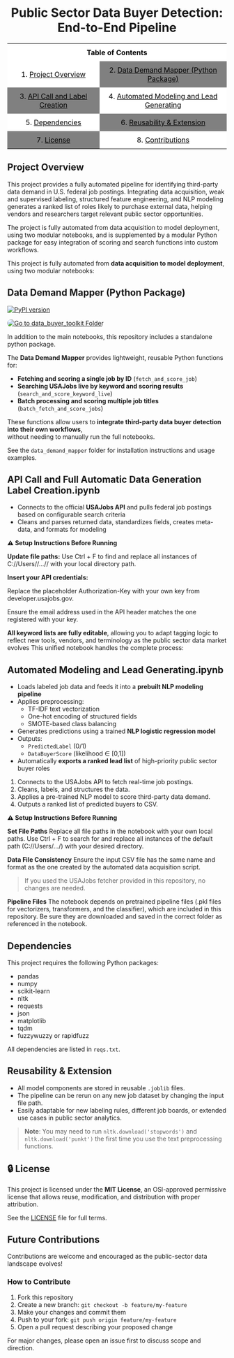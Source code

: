 <h1 align="center">Public Sector Data Buyer Detection: End-to-End Pipeline</h1>

<table align="center">
  <tr>
    <td colspan="2" align="center" style="background-color: white; color: black; padding: 10px;">
      <strong>Table of Contents</strong>
    </td>
  </tr>

  <tr>
    <td align="center" style="background-color: white; color: black; padding: 10px;">
      1. <a href="#project-overview" style="color: black;">Project Overview</a>
    </td>
    <td align="center" style="background-color: gray; color: black; padding: 10px;">
      2. <a href="#data-demand-mapper-python-package" style="color: black;">Data Demand Mapper (Python Package)</a>
    </td>
  </tr>

  <tr>
    <td align="center" style="background-color: gray; color: black; padding: 10px;">
      3. <a href="#api-call-and-full-automatic-data-generation-label-creationipynb" style="color: black;">API Call and Label Creation</a>
    </td>
    <td align="center" style="background-color: white; color: black; padding: 10px;">
      4. <a href="#automated-modeling-and-lead-generatingipynb" style="color: black;">Automated Modeling and Lead Generating</a>
    </td>
  </tr>

  <tr>
    <td align="center" style="background-color: white; color: black; padding: 10px;">
      5. <a href="#dependencies" style="color: black;">Dependencies</a>
    </td>
    <td align="center" style="background-color: gray; color: black; padding: 10px;">
      6. <a href="#reusability--extension" style="color: black;">Reusability & Extension</a>
    </td>
  </tr>

  <tr>
    <td align="center" style="background-color: gray; color: black; padding: 10px;">
      7. <a href="#-license" style="color: black;">License</a>
    </td>
    <td align="center" style="background-color: white; color: black; padding: 10px;">
      8. <a href="#future-contributions" style="color: black;">Contributions</a>
    </td>
  </tr>
</table>


## Project Overview

This project provides a fully automated pipeline for identifying third-party data demand in U.S. federal job postings.
Integrating data acquisition, weak and supervised labeling, structured feature engineering, and NLP modeling generates a ranked list of roles likely to purchase external data, helping vendors and researchers target relevant public sector opportunities.

The project is fully automated from data acquisition to model deployment, using two modular notebooks,
and is supplemented by a modular Python package for easy integration of scoring and search functions into custom workflows.

This project is fully automated from **data acquisition to model deployment**, using two modular notebooks:

## Data Demand Mapper (Python Package)


[![PyPI version](https://img.shields.io/pypi/v/data-demand-mapper?color=success&label=PyPI&logo=pypi&logoColor=white)](https://pypi.org/project/data-demand-mapper/)



<p align="left">
  <a href="https://github.com/RoryQo/Public-Sector-Data-Demand_Research-Framework-For-Market-Analysis-And-Classification/tree/main/data_demand_mapper" target="_blank">
    <img src="https://img.shields.io/badge/See%20data_demand_mapper%20folder-4F8CC9?style=for-the-badge&logo=github&logoColor=white" alt="Go to data_buyer_toolkit Folder" style="border-radius: 8px;">
  </a>
</p>

In addition to the main notebooks, this repository includes a standalone python package.

The **Data Demand Mapper** provides lightweight, reusable Python functions for:

- **Fetching and scoring a single job by ID** (`fetch_and_score_job`)
- **Searching USAJobs live by keyword and scoring results** (`search_and_score_keyword_live`)
- **Batch processing and scoring multiple job titles** (`batch_fetch_and_score_jobs`)

These functions allow users to **integrate third-party data buyer detection into their own workflows**,  
without needing to manually run the full notebooks.

See the `data_demand_mapper` folder for installation instructions and usage examples.



## API Call and Full Automatic Data Generation Label Creation.ipynb
- Connects to the official **USAJobs API** and pulls federal job postings based on configurable search criteria
- Cleans and parses returned data, standardizes fields, creates meta-data, and formats for modeling

**⚠️ Setup Instructions Before Running**

**Update file paths:**
Use Ctrl + F to find and replace all instances of
C://Users//...// with your local directory path.

**Insert your API credentials:**

Replace the placeholder Authorization-Key with your own key from developer.usajobs.gov.

Ensure the email address used in the API header matches the one registered with your key.

**All keyword lists are fully editable**, allowing you to adapt tagging logic to reflect new tools, vendors, and terminology as the public sector data market evolves
This unified notebook handles the complete process:

## Automated Modeling and Lead Generating.ipynb
- Loads labeled job data and feeds it into a **prebuilt NLP modeling pipeline**
- Applies preprocessing:
  - TF-IDF text vectorization
  - One-hot encoding of structured fields
  - SMOTE-based class balancing
- Generates predictions using a trained **NLP logistic regression model**
- Outputs:
  - `PredictedLabel` (0/1)
  - `DataBuyerScore` (likelihood ∈ [0,1])
- Automatically **exports a ranked lead list** of high-priority public sector buyer roles
1. Connects to the USAJobs API to fetch real-time job postings.
2. Cleans, labels, and structures the data.
3. Applies a pre-trained NLP model to score third-party data demand.
4. Outputs a ranked list of predicted buyers to CSV.

**⚠️ Setup Instructions Before Running**

**Set File Paths**
Replace all file paths in the notebook with your own local paths.
Use Ctrl + F to search for and replace all instances of the default path (C://Users/.../) with your desired directory.

**Data File Consistency**
Ensure the input CSV file has the same name and format as the one created by the automated data acquisition script.

>If you used the USAJobs fetcher provided in this repository, no changes are needed.

**Pipeline Files**
The notebook depends on pretrained pipeline files (.pkl files for vectorizers, transformers, and the classifier), which are included in this repository.
Be sure they are downloaded and saved in the correct folder as referenced in the notebook.

##  Dependencies

This project requires the following Python packages:

- pandas  
- numpy  
- scikit-learn  
- nltk  
- requests  
- json  
- matplotlib  
- tqdm  
- fuzzywuzzy or rapidfuzz  

All dependencies are listed in `reqs.txt`.



## Reusability & Extension

- All model components are stored in reusable `.joblib` files.
- The pipeline can be rerun on any new job dataset by changing the input file path.
- Easily adaptable for new labeling rules, different job boards, or extended use cases in public sector analytics.


> **Note**: You may need to run `nltk.download('stopwords')` and `nltk.download('punkt')` the first time you use the text preprocessing functions.


## 🔒 License

This project is licensed under the **MIT License**, an OSI-approved permissive license that allows reuse, modification, and distribution with proper attribution.

See the [LICENSE](../LICENSE) file for full terms.


## Future Contributions

Contributions are welcome and encouraged as the public-sector data landscape evolves!

### How to Contribute
1. Fork this repository
2. Create a new branch: `git checkout -b feature/my-feature`
3. Make your changes and commit them
4. Push to your fork: `git push origin feature/my-feature`
5. Open a pull request describing your proposed change

For major changes, please open an issue first to discuss scope and direction.


